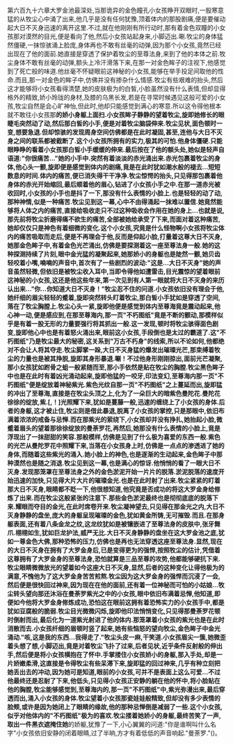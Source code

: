 第六百九十六章大罗金池最深处,当那诡异的金色瞳孔小女孩睁开双眼时,一股寒意猛的从牧尘心中涌了出来,他几乎是没有任何犹豫,顶着体内的那股剧痛,便是要催动起大日不灭身迅速的离开这里.不过,就在他刚刚有所行动时,那有着金色双瞳的小女孩那对漠然的目光,便是看向了他,然后小女孩站起身来,小脚迈出.唰.牧尘的身体猛然僵硬,一抹惊骇涌上脸庞,身体再也不敢有丝毫的动弹,因为那个小女孩,竟然已经出现在了他的面前.她直接是穿透了保护着牧尘的至尊法身,来到了他的本体之前.牧尘身体不敢有丝毫的动弹,额头上冷汗滑落下来,在那一对金色眸子的注视下,他感觉到了死亡般的味道.他丝毫不怀疑眼前这神秘的小女孩,能够在举手投足间取他的性命.而且,那一对金色的眸子中,仿佛并没有掺杂什么情感.牧尘有些艰难的抬头,然后这才能够将小女孩看得清楚,她的皮肤极为的白皙,小脸虽然没有什么表情,但却显得格外的精致,娇小玲珑的身材,及膝的乌黑长发,若是在寻常时候遇见这般可爱的小女孩,牧尘自然是会心旷神怡,但此时,他却只能感觉到满心的寒意.所以这令得他根本就不敢往小女孩那**的娇小身躯上面扫.小女孩眸子静静的望着牧尘,旋即她修长的眼睫毛突然动了动,然后那白皙的小手,便是对着牧尘脑袋伸来.牧尘见状,面色顿时一变,想要急退.但却惊骇的发现周身空间仿佛都是在此时凝固,甚至,连他与大日不灭身之间的联系都被截断了.这个小女孩所拥有的实力,极其的可怕.他身体僵硬.只能眼睁睁的看着小女孩那白皙小手缓缓的伸来.最后按在了他的额头处,她似是轻声自语道:"你很痛苦…"她的小手中.突然有着淡淡的赤光涌出来.赤光包裹着牧尘的身体,他心头一颤,旋即便是感觉到体内的剧痛,竟是在此时犹如潮水般的褪去…短短数息的时间.体内的痛苦,便已消失得干干净净.牧尘惊愕的抬头,只见得那包裹着他身体的赤光开始缩回,最后顺着他的眉心,钻进了小女孩小手之中.在那一道赤光被收回时,小女孩的小手也是抖了一下,那没有什么表情的小脸上.也是轻轻的动了动,那种神情,似是一种痛苦.牧尘见到这一幕,心中不由得涌起一抹难以置信.她竟然能够将人体之内的痛苦,直接给吸收走只不过这种吸收会作用在她的身上…也就是说,那先前将牧尘折磨得痛不欲生的痛苦,全部被她给承受了下来,而面对着这种痛苦,她却仅仅只是神色有着细微的变化.这个小女孩,究竟是什么怪物啊小女孩将牧尘体内的痛苦吸取而走后,便是不再理会于他,反而是仰起小脸,打量着这尊大日不灭身,她那金色眸子中,有着金色光芒涌出,仿佛是要探测着这一座至尊法身一般.她的这种探测持续了片刻,眼中金光猛的凝聚起来,她那娇小的身躯也是陡然一颤,她贝齿轻咬着小嘴,喃喃的声音中,首次有了一些剧烈的波动:"这是…大日不灭身"她的声音虽然轻微,但依旧是被牧尘收入耳中,当即令得他如遭雷击,目光震惊的望着眼前这神秘的小女孩,这还是他这些年来,第一次见到有人第一眼就将大日不灭身的来历认出来…"你…你知道大日不灭身！"牧尘忍不住的问道.小女孩依旧没有理会于他,她纤细的眉尖轻轻的蹙着,旋即突然转头盯着牧尘,那白皙小手犹如是穿透了空间,落在了牧尘胸膛上.牧尘心头一紧,旋即他便是感觉到体内至尊海竟是震动起来,他心神一动,便是感应到,在那至尊海内,那一页"不朽图纸"竟是不断的颤动,那模样似乎是有着一股无形的力量要强行将其抓出一般.这一发现,顿时将牧尘骇得面色剧变,旋即他心中也是有着怒火涌出来,眼前这小女孩,手段倒也是太过的霸道了.这"不朽图纸"乃是牧尘最大的秘密,这关系到"万古不朽身"的线索,所以不论如何,他都绝对不会让人将其夺走.牧尘脚掌一跺,大日不灭身猛的爆发出璀璨光芒,那束缚着牧尘的力量也是被其挣脱,旋即其身形暴退.唰！不过他身形刚刚掠出,面前光芒凝聚,那小女孩犹如跗骨之蛆一般紧随而至,那小手依然是贴在牧尘的胸膛.牧尘黑色眸子中也是在此时有着凶光涌动起来,旋即他猛的一咬牙,印法变幻,至尊海内那一页"不朽图纸"便是绽放着神秘紫光.紫色光纹自那一页"不朽图纸"之上蔓延而出,旋即猛的冲出了至尊海,直接是在牧尘头顶之上,化为了一朵巨大的暗紫色曼陀花.曼陀花徐徐的绽放,紫.[,！]光照耀下来,犹如是蔓藤一般,迅速的缠绕上了小女孩的身体.后者的身躯,这才被止住,牧尘则是借此暴退,脱离了小女孩的掌控,只是那眼中,依旧布满着浓浓的戒备与忌惮.而在那紫光的萦绕下,小女孩却并没有挣扎,她抬起小脸,微蹙着眉头的望着那徐徐绽放的曼荼罗花,再然后,她那没有什么表情的小脸上,竟是浮现出了一抹甜甜的笑容.那般模样,仿佛是见到了什么极为喜爱的东西一般.紫色的光芒从曼陀罗花中照耀下来,当落在小女孩身上时,仿佛是一点点的渗透进了她的身体,而随着这些紫光的涌入.她小脸上的神色,也是逐渐的生动起来,金色眸子中那种漠然也是随之消退.牧尘见到这一幕,也是满心的惊讶.他悄悄的看了一眼大日不灭身.发现那笼罩在至尊法身之外的金色淤泥开始一片片的脱落.淤泥脱落的速度开始迅速的加快,只见得大片大片的璀璨金光.也是在此时射了出来.牧尘紧紧的盯着那大日不灭身,眼睛都不眨一下,他很想知道,他究竟是否成功的将这大罗金身给修炼了出来.而在牧尘这般紧张的注意下.那些金色淤泥最终也是彻彻底底的脱落下来.耀眼而夺目的金光,在此时席卷开来.牧尘凝神望去,只见得在那金光之内,大日不灭身静静的盘坐,庞大的身躯呈现璀璨的金色,犹如黄金所铸,无可摧毁.而且.在那身躯表面,还有着八条金龙之纹,这龙纹犹如是被镶嵌进了至尊法身的皮肤中,张牙舞爪.栩栩如生,犹如巨龙护法,威严无比.大日不灭身静静的盘坐在这大罗金池之底,犹如一尊金色大佛,那种恐怖的压力,仿佛也是再也无法穿透这座至尊法身.显然,现在的大日不灭身在拥有了大罗金身后,已是变得更为的强悍,按照牧尘的估计,凭借着这尊拥有了大罗金身的至尊法身,恐怕就算是三品至尊的攻势,他都能够硬抗下来.牧尘眼睛微微放光的望着如今这座大日不灭身,显然,后者的这种变化让得他极为的满意,不愧他为了这大罗金身苦苦煎熬.牧尘因为这大罗金身的强悍而沉浸了一会,然后便是很快回过神来,因为现在在他的面前,还有着一位神秘而可怕的小姑娘…牧尘转头望向那还沐浴在曼荼罗紫光之中的小女孩,眼中依旧布满着忌惮,他知道,即便如今他将大罗金身修炼成功,恐怕这在眼前这拥有着恐怖实力的小女孩手中,都是犹如豆腐般的脆弱.牧尘目光微微闪烁,旋即他印法悄悄变化,只见得那曼荼罗花顿时倒射而出,最后化为一道紫光射进了他的体内.那笼罩着小女孩的紫光也是在此时消散而去.小女孩纤细的眉顿时竖了起来,她有些恼怒的望向牧尘,金色眸子中金光涌动."咳,这是我的东西…我得走了."牧尘头皮一麻,干笑道.小女孩眉尖一簇,她微歪着头想了想,小脚迈出,竟是对着牧尘飞扑了过来,后者见状,近乎条件反射般的伸出手,然后便是将小女孩横抱在了怀中.手掌搂住小女孩娇小的身躯,那入手处,却是一片娇嫩柔滑,这直接是令得牧尘有些呆滞下来,旋即猛的回过神来,几乎有种立刻把她丢出去的冲动,因为她可是知道,眼前的小女孩,可并不是表面上这么可爱…不过他最终还是忍耐了下来,他低头,只见得小女孩正安静的躺在他的怀中,将小脸贴在他的胸膛,牧尘能够感觉到,至尊海内的,那一页"不朽图纸"中,紫光弥漫出来,最后穿透而出,涌入小女孩的身体.牧尘望着小女孩那瓷娃娃般精致,但却没有多少表情的脸颊,或许是因为她闭上了眼睛的缘故,他的那种忌惮倒是减弱了一些.这个小女孩,似乎对他体内的"不朽图纸"极为的喜欢.牧尘搂着她娇小的身躯,最终苦笑了一声,取出一件黑衣遮掩住她**的娇躯,犹豫了一下,小心翼翼的问道:"你是谁啊叫什么名字"小女孩依旧安静的闭着眼睛,过了半晌,方才有着低低的声音响起."曼荼罗."()。
